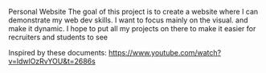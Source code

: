 Personal Website
The goal of this project is to create a website where I can demonstrate my web dev skills.
I want to focus mainly on the visual. and make it dynamic.
I hope to put all my projects on there to make it easier for recruiters and students to see

Inspired by these documents:
https://www.youtube.com/watch?v=ldwlOzRvYOU&t=2686s
